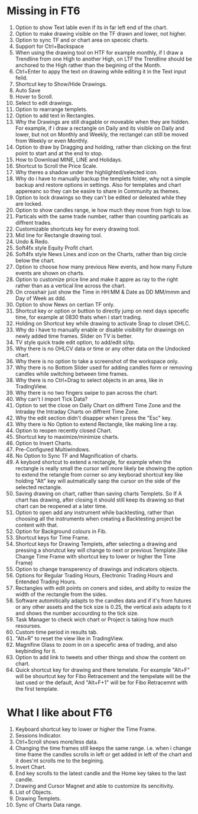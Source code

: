 # Missing in FT6
01. Option to show Text lable even if its in far left end of the chart.
02. Option to make drawing visible on the TF drawn and lower, not higher.
03. Option to sync TF and or chart area on speceic charts.
04. Support for Ctrl+Backspace
05. When using the drawing tool on HTF for example monthly, if I draw a Trendline from one High to another High, on LTF the Trendline should be anchored to the High rather than the begining of the Month.
06. Ctrl+Enter to appy the text on drawing while editing it in  the Text input feild.
07. Shortcut key to Show/Hide Drawings.
08. Auto Save
09. Hover to Scroll.
10. Select to edit drawings.
11. Option to rearrange templets.
12. Option to add text in Rectangles.
13. Why the Drawings are still dragable or moveable  when they are hidden. For example, if i draw a rectangle on Daily and its visible on Daily and lower, but not on Monthly and Weekly, the rectangel can still be moved from Weekly or even Monthly.
14. Option to draw by Dragging and holding, rather than clicking on the first point to start and at the end to stop.
15. How to Download MINE, LINE and Holidays.
16. Shortcut to Scroll the Price Scale.
17. Why theres a shadow under the highlighted/selected icon.
18. Why do i have to manually backup the templets folder, why not a simple backup and restore options in settings. Also for templates and chart appereanc so they can be easire to share in Community as themes.
19. Option to lock drawings so they can't be edited or deleated while they are locked.
20. Option to show candles range, ie how much they move from high to low.
21. Particals with the same trade number, rather than counting particals as diffrent trades.
22. Customizable shortcuts key for every drawing tool.
23. Mid line for Rectangle drawing tool.
24. Undo & Redo.
25. Soft4fx style Equity Profit chart.
26. Soft4fx style News Lines and icon on the Charts, rather than big circle below the chart.
27. Option to choose how many previous New events, and how many Future events are shown on charts.
28. Option to customize price line and make it appre as ray to the right rather than as a vertical line across the chart.
29. On crosshair just show the Time in HH:MM & Date as DD MM/mmm and Day of Week as ddd.
30. Option to show News on certian TF only.
31. Shortcut key or option or buttion to directly jump on next days specefic time, for example at 0830 thats when i start trading.
32. Holding on Shortcut key while drawing to activate Snap to closet OHLC.
33. Why do i have to manually enable or disable visibility for drawings on newly added time frames. Slider on TV is better.
34. TV style quick trade edit option, to add/edit sl/tp.
35. Why there is no OHLCV data or time or any other data on the Undocked chart.
36. Why there is no option to take a screenshot of the workspace only.
37. Why there is no Bottom Slider used for adding candles form or removing candles while switching between time frames.
38. Why there is no Ctrl+Drag to select objects in an area, like in TradingView.
39. Why there is no two fingers swipe to pan across the chart.
40. Why can't I import Tick Data?
41. Option to set the close on Daily Chart on diffrent Time Zone and the Intraday the Intraday Charts on diffrent Time Zone.
42. Why the edit section didn't disapper when I press the "Esc" key.
43. Why there is No Option to extend Rectangle, like making line a ray.
44. Option to reopen recently closed Chart.
46. Shortcut key to maximize/minimize charts.
47. Option to Invert Charts.
48. Pre-Configured Multiwindows.
49. No Option to Sync TF and Magnification of charts.
50. A keybord shortcut to extend a rectangle, for example when the rectangle is really small the cursor will more likely be showing the option to extend the retangle from corner so any keyborad shortcut key like holding "Alt" key will autmatically sanp the cursor on the side of the selected rectangle.
51. Saving drawing on chart, rather than saving charts Templets. So If A chart has drawing, after closing it should still keep its drawing so that chart can be reopened at a later time.
52. Option to open add any instrument while backtesting, rather than choosing all the instruments when creating a Backtesting project be content with that.
53. Option for Background colours in Fib.
54. Shortcut keys for Time Frame.
55. Shortcut keys for Drawing Templets, after selecting a drawing and pressing a shorutcut key will change to next or previous Template.(like Change Time Frame with shortcut key to lower or higher the Time Frame)
56. Option to change transperency of drawings and indicators objects.
57. Options for Regular Trading Hours, Electronic Trading Hours and Entended Trading Hours.
58. Rectangles with edit points on coners and sides, and abilty to resize the width of the rectangle from the sides.
59. Software automitically adapts to the candles data and if it's from futures or any other assets and the tick size is 0.25, the vertical axis adapts to it and shows the number accourding to the tick size.
60. Task Manager to check wich chart or Project is taking how much resourses.
61. Custom time period in results tab.
62. "Alt+R" to reset the view like in TradingView.
63. Magnifine Glass to zoom in on a specefic area of trading, and also keybinding for it.
64. Option to add link to tweets and other things and show the content on chart.
65. Quick shortcut key for drawing and there temelate. For example "Alt+F" will be shourtcut key for Fibo Retracement and the tempelate will be the last used or the default, And "Alt+F+1" will be for Fibo Retracemnt with the first template.

# What I like about FT6
01. Keyboard shortcut key to lower or higher the Time Frame.
02. Sessions Indicator.
03. Ctrl+Scroll shows more/less data.
04. Changing the time frames still keeps the same range. i.e. when i change time frame the candles scrolls in left or get added in left of the chart and it does'nt scrolls me to the begining.
05. Invert Chart.
06. End key scrolls to the latest candle and the Home key takes to the last candle.
07. Drawing and Cursor Magnet and able to customize its sencitivity.
08. List of Objects.
09. Drawing Templets.
10. Sync of Charts Data range.
